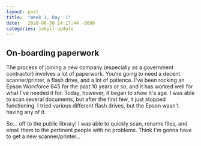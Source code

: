 ```yaml
---
layout: post
title:  "Week 1, Day -1"
date:   2020-06-30 14:17:44 -0600
categories: jekyll update
---
```


## On-boarding paperwork

The process of joining a new company (especially as a government contractor) involves a lot of paperwork. You're going to need a decent scanner/printer, a flash drive, and a lot of patience. I've been rocking an Epson Workforce 845 for the past 10 years or so, and it has worked well for what I've needed it for. Today, however, it began to show it's age. I was able to scan several documents, but after the first few, it just stopped functioning. I tried various different flash drives, but the Epson wasn't having any of it. 

So... off to the public library! I was able to quickly scan, rename files, and email them to the pertinent people with no problems. Think I'm gonna have to get a new scanner/printer...